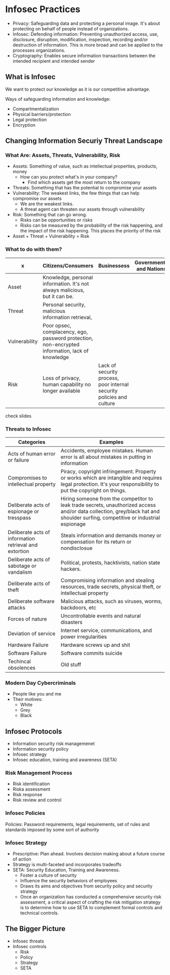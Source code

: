 # Infosec Practices
- Privacy: Safeguarding data and protecting a personal image. It's about protecting on behalf of people instead of organizations.
- Infosec: Defending information: Preventing unauthorized access, use, disclosure, disruption, modification, inspection, recording and/or destruction of information. This is more broad and can be applied to the processes organizations.
- Cryptography: Enables secure information transactions between the intended recipient and intended sender

## What is Infosec
We want to protect our knowledge as it is our competitive advantage.

Ways of safeguarding information and knowledge:
- Compartmentalization
- Physical barriers/protection
- Legal protection
- Encryption

## Changing Information Securiy Threat Landscape
### What Are: Assets, Threats, Vulnerability, Risk
- Assets: Something of value, such as intellectual properties, products, money
  - How can you protect what's in your company?
    - Find which assets get the most return to the company
- Threats: Something that has the potential to compromise your assets
- Vulnerability: The weakest links, the few things that can help compromise our assets
  - We are the weakest links.
  - A threat agent can threaten our assets through vulnerability
- Risk: Something that can go wrong.
  - Risks can be opportunities or risks
  - Risks can be measured by the probability of the risk happening, and the impact of the risk happening. This places the priority of the risk
- Asset + Threat + Vulnerability = Risk

### What to do with them?

x | Citizens/Consumers | Businessess | Governments and Nations
-|-|-|-
Asset | Knowledge, personal information. It's not always malicious, but it can be. | 
Threat | Personal security, malicious information retrieval,  | 
Vulnerability |  Poor opsec, complacency, ego, password protection, non-encrypted information, lack of knowledge |
Risk | Loss of privacy, human capability no longer available | Lack of security process, poor internal security policies and culture

check slides 

### Threats to Infosec

Categories | Examples
-|-
Acts of human error or failure | Accidents, employee mistakes. Human error is all about mistakes in putting in information
Compromises to intellectual property | Piracy, copyright infringement. Property or works which are intangible and requires legal protection. It's your responsibility to put the copyright on things. 
Deliberate acts of espionage or tresspass | Hiring someone from the competitor to leak trade secrets, unauthorized access and/or data collection, grey/black hat and shoulder surfing, competitive or industrial espionage
Deliberate acts of information retrieval and extortion |  Steals information and demands money or compensation for its return or nondisclosue
Deliberate acts of sabotage or vandalism | Political, protests, hacktivists, nation state hackers. 
Deliberate acts of theft | Compromising information and stealing resources, trade secrets, physical theft, or intellectual property
Deliberate software attacks | Malicious attacks, such as viruses, worms, backdoors, etc
Forces of nature | Uncontrollable events and natural disasters
Deviation of service | Internet service, communications, and power irregularities
Hardware Failure | Hardware screws up and shit
Software Failure | Software commits suicide
Techincal obsolences | Old stuff

### Modern Day Cybercriminals
- People like you and me
- Their motives:
    - White
    - Grey
    - Black

## Infosec Protocols
- Information security risk managemenet
- Information security policy
- Infosec strategy
- Infosec education, training and awareness (SETA)

### Risk Management Process
- Risk identification
- Riska assessment
- Risk response
- Risk review and control

### Infosec Policies
Policies: Password requirements, legal requirements, set of rules and standards imposed by some sort of authority 

### Infosec Strategy
- Prescriptive: Plan ahead. Involves decision making about a future course of action
- Strategy is multi-faceted and incorporates tradeoffs
- SETA: Security Education, Training and Awareness.
    - Foster a culture of security
    - Influence the security behaviors of employees
    - Draws its aims and objectives from security policy and security strategy
    - Once an organization has conducted a comprehensive security risk assessment, a critical aspect of crafting the risk mitigation strategy is to determine how to use SETA to complement formal controls and technical controls.


## The Bigger Picture
- Infosec threats
- Infosec controls
    - Risk
    - Policy
    - Strategy
    - SETA